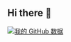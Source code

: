## Hi there 👋

[![我的 GitHub 数据](https://github-readme-stats.vercel.app/api?username=HenryPotter0546)]()
